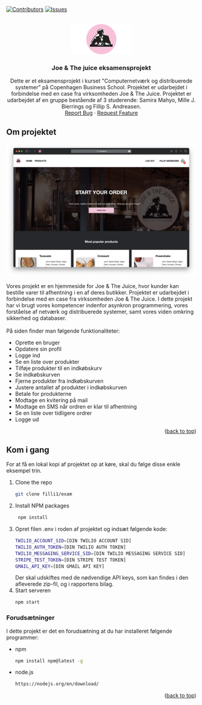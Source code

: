 
<a name="readme-top"></a>
<!--
*** Thanks for checking out the Best-README-Template. If you have a suggestion
*** that would make this better, please fork the repo and create a pull request
*** or simply open an issue with the tag "enhancement".
*** Don't forget to give the project a star!
*** Thanks again! Now go create something AMAZING! :D
-->



<!-- PROJECT SHIELDS -->
<!--
*** I'm using markdown "reference style" links for readability.
*** Reference links are enclosed in brackets [ ] instead of parentheses ( ).
*** See the bottom of this document for the declaration of the reference variables
*** for contributors-url, forks-url, etc. This is an optional, concise syntax you may use.
*** https://www.markdownguide.org/basic-syntax/#reference-style-links
-->
[![Contributors][contributors-shield]][contributors-url]
[![Issues][issues-shield]][issues-url]


<!-- PROJECT LOGO -->
<br />
<div align="center">
  <a href="https://github.com/filli1/exam">
    <img src="views/img/logo.png" alt="Logo" width="auto" height="80">
  </a>

<h3 align="center">Joe & The juice eksamensprojekt</h3>

  <p align="center">
    Dette er et eksamensprojekt i kurset "Computernetværk og distribuerede systemer" på Copenhagen Business School. Projektet er udarbejdet i forbindelse med en case fra virksomheden Joe & The Juice. Projektet er udarbejdet af en gruppe bestående af 3 studerende: Samira Mahyo, Mille J. Bierrings og Fillip S. Andreasen.
    <br />
    <a href="https://github.com/filli1/exam/issues">Report Bug</a>
    ·
    <a href="https://github.com/filli1/exam/issues">Request Feature</a>
  </p>
</div>

<!-- ABOUT THE PROJECT -->
## Om projektet

[![Product Name Screen Shot][product-screenshot]](https://joetogo.dk/)

Vores projekt er en hjemmeside for Joe & The Juice, hvor kunder kan bestille varer til afhentning i en af deres butikker. Projektet er udarbejdet i forbindelse med en case fra virksomheden Joe & The Juice. I dette projekt har vi brugt vores kompetencer indenfor asynkron programmering, vores forståelse af netværk og distribuerede systemer, samt vores viden omkring sikkerhed og databaser. 
<br><br>
På siden finder man følgende funktionaliteter:
* Oprette en bruger
* Opdatere sin profil
* Logge ind
* Se en liste over produkter
* Tilføje produkter til en indkøbskurv
* Se indkøbskurven
* Fjerne produkter fra indkøbskurven
* Justere antallet af produkter i indkøbskurven
* Betale for produkterne
* Modtage en kvitering på mail
* Modtage en SMS når ordren er klar til afhentning
* Se en liste over tidligere ordrer
* Logge ud

<p align="right">(<a href="#readme-top">back to top</a>)</p>



<!-- GETTING STARTED -->
## Kom i gang

For at få en lokal kopi af projektet op at køre, skal du følge disse enkle eksempel trin.
1. Clone the repo
   ```sh
   git clone filli1/exam
   ```
2. Install NPM packages
   ```sh
    npm install
    ```
3. Opret filen .env i roden af projektet og indsæt følgende kode:
    ```sh
    TWILIO_ACCOUNT_SID=[DIN TWILIO ACCOUNT SID]
    TWILIO_AUTH_TOKEN=[DIN TWILIO AUTH TOKEN]
    TWILIO_MESSAGING_SERVICE_SID=[DIN TWILIO MESSAGING SERVICE SID]
    STRIPE_TEST_TOKEN=[DIN STRIPE TEST TOKEN]
    GMAIL_API_KEY=[DIN GMAIL API KEY]
    ```
    Der skal udskiftes med de nødvendige API keys, som kan findes i den afleverede zip-fil, og i rapportens bilag.
4. Start serveren
    ```sh
    npm start
    ```

### Forudsætninger

I dette projekt er det en forudsætning at du har installeret følgende programmer:
* npm
  ```sh
  npm install npm@latest -g
  ```
* node.js
  ```sh
  https://nodejs.org/en/download/
  ```

<p align="right">(<a href="#readme-top">back to top</a>)</p>


<!-- https://www.markdownguide.org/basic-syntax/#reference-style-links -->
[contributors-shield]: https://img.shields.io/github/contributors/filli1/exam.svg?style=for-the-badge
[contributors-url]: https://github.com/filli1/exam/graphs/contributors
[issues-shield]: https://img.shields.io/github/issues/filli1/exam.svg?style=for-the-badge
[issues-url]: https://github.com/filli1/exam/issues
[product-screenshot]: views/img/screenshotForside.png